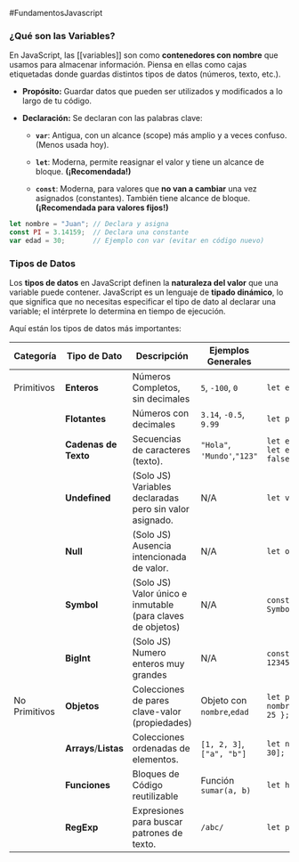 #FundamentosJavascript

### ¿Qué son las Variables?

En JavaScript, las [[variables]] son como **contenedores con nombre** que usamos para almacenar información. Piensa en ellas como cajas etiquetadas donde guardas distintos tipos de datos (números, texto, etc.).

- **Propósito:** Guardar datos que pueden ser utilizados y modificados a lo largo de tu código.
    
- **Declaración:** Se declaran con las palabras clave:
    
    - **`var`**: Antigua, con un alcance (scope) más amplio y a veces confuso. (Menos usada hoy).
        
    - **`let`**: Moderna, permite reasignar el valor y tiene un alcance de bloque. **(¡Recomendada!)**
        
    - **`const`**: Moderna, para valores que **no van a cambiar** una vez asignados (constantes). También tiene alcance de bloque. **(¡Recomendada para valores fijos!)**


```Javascript
let nombre = "Juan"; // Declara y asigna
const PI = 3.14159;  // Declara una constante
var edad = 30;       // Ejemplo con var (evitar en código nuevo)
```

### Tipos de Datos

Los **tipos de datos** en JavaScript definen la **naturaleza del valor** que una variable puede contener. JavaScript es un lenguaje de **tipado dinámico**, lo que significa que no necesitas especificar el tipo de dato al declarar una variable; el intérprete lo determina en tiempo de ejecución.

Aquí están los tipos de datos más importantes:

| Categoría     | Tipo de Dato          | Descripción                                                | Ejemplos Generales            | Ejemplos en JavaScript                          |
| ------------- | --------------------- | ---------------------------------------------------------- | ----------------------------- | ----------------------------------------------- |
| Primitivos    | **Enteros**           | Números Completos, sin decimales                           | `5`, `-100`, `0`              | `let edad = 30;`                                |
|               | **Flotantes**         | Números con decimales                                      | `3.14`, `-0.5`, `9.99`        | `let precio = 19.99`                            |
|               | **Cadenas de Texto**  | Secuencias de caracteres (texto).                          | `"Hola"`, `'Mundo'`,`"123"`   | `let esMayor = true;` `let estaActivo = false;` |
|               | **Undefined**         | (Solo JS) Variables declaradas pero sin valor asignado.    | N/A                           | `let variableSinValor;`                         |
|               | **Null**              | (Solo JS) Ausencia intencionada de valor.                  | N/A                           | `let opcion = null;`                            |
|               | **Symbol**            | (Solo JS) Valor único e inmutable (para claves de objetos) | N/A                           | `const id = Symbol('usuario');`                 |
|               | **BigInt**            | (Solo JS) Numero enteros muy grandes                       | N/A                           | `const numGrande = 12345678901234567890n;`      |
| No Primitivos | **Objetos**           | Colecciones de pares clave-valor (propiedades)             | Objeto con<br>`nombre`,`edad` | `let persona = { nombre: "Juan", edad: 25 };`   |
|               | **Arrays**/**Listas** | Colecciones ordenadas de elementos.                        | `[1, 2, 3]`,<br>`["a", "b"]`  | `let numeros = [10, 20, 30];`                   |
|               | **Funciones**         | Bloques de Código reutilizable                             | Función `sumar(a, b)`         | `let hoy = new Date();`                         |
|               | **RegExp**            | Expresiones para buscar patrones de texto.                 | `/abc/`                       | `let patron = /[0-9]+/;`                        |

